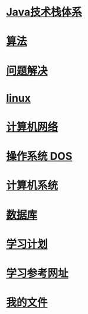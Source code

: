 
#  [**Java技术栈体系**](./java/index.md)

#  [**算法**](./algorithm/index.md)

#  [**问题解决**](./problem/index.md)

#  [**linux**](./linux/index.md)

#  [**计算机网络**](./computer_networks/index.md)

#  [**操作系统 DOS**](./operating_system/index.md)

#  [**计算机系统**](./computer_system/index.md)

#  [**数据库**](./databases/index.md)

#  [**学习计划**](./study/index.md)

#  [**学习参考网址**](./study/study.web.md)

#  [**我的文件**](./resume/index.html)
